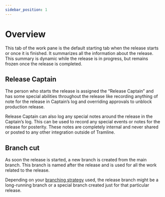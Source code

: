 ```yaml
---
sidebar_position: 1
---
```


# Overview

This tab of the work pane is the default starting tab when the release starts or once it is finished. It summarizes all the information about the release. This summary is dynamic while the release is in progress, but remains frozen once the release is completed.

## Release Captain

The person who starts the release is assigned the “Release Captain” and has some special abilities throughout the release like recording anything of note for the release in Captain’s log and overriding approvals to unblock production release.

Release Captain can also log any special notes around the release in the Captain’s log. This can be used to record any special events or notes for the release for posterity. These notes are completely internal and never shared or posted to any other integration outside of Tramline.

## Branch cut

As soon the release is started, a new branch is created from the main branch. This branch is named after the release and is used for all the work related to the release.

Depending on your [branching strategy](/using-tramline/release-management/branching-strategies) used, the release branch might be a long-running branch or a special branch created just for that particular release.
